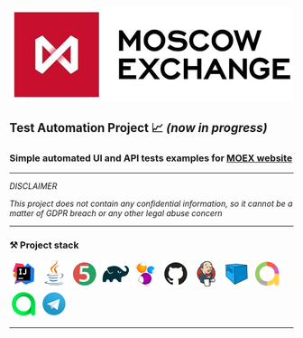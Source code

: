![MOEX logo](https://github.com/Lena-Sazh/MOEX/blob/master/src/test/resources/images/MOEX_logo_en.jpg)

## Test Automation Project :chart_with_upwards_trend: *(now in progress)*
  
### Simple automated UI and API tests examples for <a href="https://moex.com">MOEX website</a>
____

*DISCLAIMER*

*This project does not contain any confidential information, so it cannot be a matter of GDPR breach or any other legal abuse concern*
____

### :hammer_and_pick: Project stack

<code><img height="50" title="IntelliJ IDEA" src="https://github.com/Lena-Sazh/Lena-Sazh/blob/main/src/test/resources/logo/Intelij_IDEA.svg"></code>
<code><img height="50" title="Java" src="https://github.com/Lena-Sazh/Lena-Sazh/blob/main/src/test/resources/logo/Java.svg"></code>
<code><img height="50" title="JUnit 5" src="https://github.com/Lena-Sazh/Lena-Sazh/blob/main/src/test/resources/logo/JUnit5.svg"></code>
<code><img height="50" title="Gradle" src="https://github.com/Lena-Sazh/Lena-Sazh/blob/main/src/test/resources/logo/Gradle.svg"></code>
<code><img height="50" title="Selenide" src="https://github.com/Lena-Sazh/Lena-Sazh/blob/main/src/test/resources/logo/Selenide.svg"></code>
<code><img height="50" title="GitHub" src="https://github.com/Lena-Sazh/Lena-Sazh/blob/main/src/test/resources/logo/Github.svg"></code>
<code><img height="50" title="Jenkins" src="https://github.com/Lena-Sazh/Lena-Sazh/blob/main/src/test/resources/logo/Jenkins.svg"></code>
<code><img height="50" title="Selenoid" src="https://github.com/Lena-Sazh/Lena-Sazh/blob/main/src/test/resources/logo/Selenoid.svg"></code>
<code><img height="50" title="Allure Report" src="https://github.com/Lena-Sazh/Lena-Sazh/blob/main/src/test/resources/logo/Allure_Report.svg"></code>
<code><img height="50" title="Allure TestOps" src="https://github.com/Lena-Sazh/Lena-Sazh/blob/main/src/test/resources/logo/Allure_EE.svg"></code>
<code><img height="50" title="Telegram" src="https://github.com/Lena-Sazh/Lena-Sazh/blob/main/src/test/resources/logo/Telegram.svg"></code>
____

<!--

:pushpin:

### :gear: Jenkins job
To run <a href="https://jenkins.autotests.cloud/job/SovaCapital_Tests/">job</a> we can choose "Run with parameters" option and pass **target params** for tests

![Jenkins job](https://github.com/Lena-Sazh/SovaCapital/blob/master/src/test/resources/images/Jenkins_params.png)
  
Or we can use these commands:
  
#### - with filled remote.properties:
```bash
gradle clean test
```

#### - without filled remote.properties:
```bash
gradle clean -DremoteDriverUrl=https://%s:%s@selenoid.autotests.cloud/wd/hub/ -DvideoStorage=https://selenoid.autotests.cloud/video/ -Dthreads=1 test
```

#### - serve Allure report:
```bash
allure serve build/allure-results
```
____  

### :bar_chart: Allure Report

After each test run we have detailed report about recent and previous test executions with test artifacts, attachments, history and graphs
  
#### Overview 

![Allure overview](https://github.com/Lena-Sazh/SovaCapital/blob/master/src/test/resources/images/Overview.png)
  
#### Suites

![Allure suites](https://github.com/Lena-Sazh/SovaCapital/blob/master/src/test/resources/images/Report.png)

#### Timelines

![Allure timeline](https://github.com/Lena-Sazh/SovaCapital/blob/master/src/test/resources/images/Timeline.png)

#### Attachments
  
![Allure attachments](https://github.com/Lena-Sazh/SovaCapital/blob/master/src/test/resources/images/Allure_Attach.png)


### :card_index_dividers: Allure TestOps

Here we also can see detailed information about test runs, but in addition we can manage test cases and create new ones
  
#### Test Cases
  
![Allure test cases](https://github.com/Lena-Sazh/SovaCapital/blob/master/src/test/resources/images/TestCases.png)

  
#### Dashboard
  
![Allure dashboard](https://github.com/Lena-Sazh/SovaCapital/blob/master/src/test/resources/images/Dashboard.png)

  
#### Graphs
  
![Allure graph](https://github.com/Lena-Sazh/SovaCapital/blob/master/src/test/resources/images/Graph.png)

  
#### Launches
  
![Allure launches](https://github.com/Lena-Sazh/SovaCapital/blob/master/src/test/resources/images/Launches.png)

  
### :mailbox: Telegram Bot

Test results are also send by Telegram bot as notifications with clickable link to Allure report
  
![Telegram bot](https://github.com/Lena-Sazh/SovaCapital/blob/master/src/test/resources/images/Bot.png)


### :arrow_forward: Video report example

And finally there is a short video report of test case execution
  
![Video report](https://github.com/Lena-Sazh/SovaCapital/blob/master/src/test/resources/images/Video.gif)

-->
